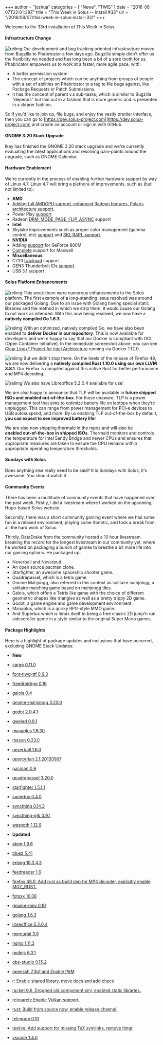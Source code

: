 +++
author = "joshua"
categories = [
"News",
"TWIS"
]
date =  "2016-08-07T22:01:38Z"
title = "This Week in Solus -- Install #33"
url = "/2016/08/07/this-week-in-solus-install-33/"
+++

Welcome to the 33rd installation of This Week in Solus. 

#### Infrastructure Change

![relimg](Screenshot-from-2016-08-07-23-43-39.png)
Our development and bug tracking oriented infrastructure moved from Bugzilla to Phabricator a few days ago. Bugzilla simply didn’t offer us the flexibility we needed and has long been a bit of a sore tooth for us. Phabricator empowers us to work at a 
faster, more agile pace, with:

-  A better permission system
-  The concept of projects which can be anything from groups of people with a set of abilities on Phabricator to a tag to file bugs against, like Package Requests or Patch Submissions.
-  It has the concept of parent v.s sub-tasks, which is similar to Bugzilla “depends” but laid out in a fashion that is more generic and is presented in a clearer fashion.

So if you’d like to join up, file bugs, and enjoy the vastly prettier interface, then you can go to [https://dev.solus-project.com](https://dev.solus-project.com) and create an account or sign in with GitHub.

#### GNOME 3.20 Stack Upgrade

Ikey has finished the GNOME 3.20 stack upgrade and we're currently evaluating the latest applications and resolving pain-points around the upgrade, such as GNOME Calendar.

#### Hardware Enablement

We're currently in the process of enabling further hardware support by way of Linux 4.7. Linux 4.7 will bring a plethora of improvements, such as (but not limited to):

-  **AMD** 
  - [Adding full AMDGPU support, enhanced Radeon features, Polaris architecture support.](https://git.kernel.org/cgit/linux/kernel/git/torvalds/linux.git/commit/?id=a64424d722504926f3375bc4887976e3bfe3a01d)
  - Power Play [support](https://lists.freedesktop.org/archives/dri-devel/2015-November/094230.html)
  - Radeon [DRM_MODE_PAGE_FLIP_ASYNC](https://git.kernel.org/cgit/linux/kernel/git/torvalds/linux.git/commit/?id=c63dd758589b1f7e8398841d1f443f06ebfbcefc) support
-  **Intel** 
  - Skylake improvements such as proper color management (gamma control, etc) [support](https://git.kernel.org/cgit/linux/kernel/git/torvalds/linux.git/commit/?id=82cf435b3134a5f892971b721b34e4c5d249363d) and 
 [SKL RAPL support](https://git.kernel.org/cgit/linux/kernel/git/torvalds/linux.git/commit/?id=dcee75b3b7f025cc6765e6c92ba0a4e59a4d25f4).
-  **NVIDIA** 
  - Adding [support](https://git.kernel.org/cgit/linux/kernel/git/torvalds/linux.git/commit/?id=f9e2029443afc550365864abf760419371cc3bc1) for GeForce 800M
  - [Complete](https://git.kernel.org/cgit/linux/kernel/git/torvalds/linux.git/commit/?id=7d12388a1f4243c2f13e0f84b251b1a4a92f79a3) support for Maxwell
-  **Miscellaneous** 
  - C720 [trackpad](https://git.kernel.org/cgit/linux/kernel/git/torvalds/linux.git/commit/?id=9bd9a90b013c647ed88ed4fa69b664b770924cf0) support
  - GEN3 Thunderbolt IDs [support](https://git.kernel.org/cgit/linux/kernel/git/torvalds/linux.git/commit/?id=1d111406c6d91f4d7f6cc69a43e59546e8010aae)
  - USB 3.1 support

#### Solus Platform Enhancements

![relimg](Screenshot-from-2016-08-04-23-03-03.png)
This week there were numerous enhancements to the Solus platform. The first example of a long-standing issue resolved was around our packaged Golang. Due to an issue with Golang having special static libraries and the method in which we strip them, 
it would cause our Golang to not work as intended. With this now being resolved, we now have a **natively compiled Go 1.6.3**.

![relimg](Screenshot-from-2016-08-05-00-08-55-1.png)
With an optimized, natively compiled Go, we have also been enabled to **deliver Docker in our repository**. This is now available for developers and we're happy to say that our Docker is compliant with OCI (Open Container Initiative). In 
the immediate screenshot above, you can see [Clear Linux* Project for Intel Architecture](https://clearlinux.org) running via Docker 1.12.0.

![relimg](Screenshot-from-2016-08-05-01-51-29-1.png)
But we didn't stop there. On the heels of the release of Firefox 48, we are now delivering a **natively compiled Rust 1.10.0 using our own LLVM 3.8.1**. Our Firefox is compiled against this native Rust for better performance and MP4 decoding.

![relimg](Screenshot-from-2016-08-04-11-37-19-1.png)
We also have Libreoffice 5.2.0.4 available for use!

We are also happy to announce that TLP will be available in **future shipped ISOs and enabled out-of-the-box**. For those unaware, TLP is a power management tool that aims to optimize battery life on laptops when 
they’re unplugged. This can range from power management for PCI-e devices to USB autosuspend, and more. By us enabling TLP out-of-the-box by default, **you can expect to see improved battery life**!

We are also now shipping thermald in the repos and will also be **enabled out-of-the-box in shipped ISOs**. Thermald monitors and controls the temperature for Intel Sandy Bridge and newer CPUs and ensures that appropriate measures 
are taken to ensure the CPU remains within appropriate operating temperature thresholds.

#### Sundays with Solus

Does anything else really need to be said? It is Sundays with Solus, it's awesome. You should watch it.

#### Community Events

There has been a multitude of community events that have happened over the past week. Firstly, I did a livestream where I worked on the upcoming, Hugo-based Solus website.

Secondly, there was a short community gaming event where we had some fun in a relaxed environment, playing some Xonotic, and took a break from all the hard work of Solus.

Thirdly, DataDrake from the community hosted a 10 hour livestream, breaking the record for the longest livestream in our community yet, where he worked on packaging a bunch of games to breathe a bit more life into our gaming 
options. He packaged up:

- Neverball and Neverputt.
- An open source pacman clone.
- Starfighter, an awesome spaceship shooter game.
- Quadrapassel, which is a tetris game.
- Gnome Mahjongg, also referred in this context as solitaire mahjongg, a solitaire matching game based on mahjongg tiles.
- Galois, which offers a Tetris like game with the choice of different geometric shapes like triangles as well as a pretty trippy 2D game.
- Godot, a game engine and game development environment.
- Manaplus, which is a quirky RPG-style MMO game.
- And Supertux which is lends itself to being a free classic 2D jump'n run sidescroller game in a style similar to the original Super Mario games.

#### Package Highlights

Here is a highlight of package updates and inclusions that have occurred, excluding GNOME Stack Updates:

-  **New** 
  - [cargo 0.11.0](https://git.solus-project.com/packages/cargo/commit/?id=aae5afbb4d837279a2733a172f6f4b8a95d0cf34)
  - [font-tlwg-ttf 0.6.3](https://git.solus-project.com/packages/font-tlwg-ttf/commit/?id=a0bd0b8d7da317faa73e4b78a9a782f50562d820)
  - [freedroidrpg 0.16](https://git.solus-project.com/packages/freedroidrpg/commit/?id=7aa9b9c42bbd03326453e32de2a7e505d0dd5b59)
  - [galois 0.4](https://git.solus-project.com/packages/galois/commit/?id=70c626b599bb13e315a8bee6eec0a7de0212c6fb)
  - [gnome-mahjongg 3.20.0](https://git.solus-project.com/packages/gnome-mahjongg/commit/?id=31f230cce0d85fa1c8c830c325e7effac9aea17c)
  - [godot 2.0.4.1](https://git.solus-project.com/packages/godot/commit/?id=894edc3b6c1ae41bc1a7870503a6c1ac01a49430)
  - [gweled 0.9.1](https://git.solus-project.com/packages/gweled/commit/?id=7d527ccab49f9cc34ea55e0d2f2d6086477b762d)
  - [manaplus 1.6.30](https://git.solus-project.com/packages/manaplus/commit/?id=594c70a69fcd834e53ec43f04bf98d2261450b8d)
  - [meson 0.33.0](https://git.solus-project.com/packages/meson/commit/?id=250d8a63fe4221ddd5dc633b0fa429936b473510)
  - [neverball 1.6.0](https://git.solus-project.com/packages/neverball/commit/?id=ee62bf1b73d5a51e64b87f9b8aa63e02e17785fe)
  - [opentyrian 2.1.20130907](https://git.solus-project.com/packages/opentyrian/commit/?id=520c0ed8eeb2de8b5e1e007debb3310ac6e562bb)
  - [pacman 0.9](https://git.solus-project.com/packages/pacman/commit/?id=2fbdae8770e7fb476b8cfe6fedf21518df852e3f)
  - [quadrapassel 3.20.0](https://git.solus-project.com/packages/quadrapassel/commit/?id=830de9e44efe67f104c296f48694fbc923bd0dcf)
  - [starfighter 1.5.1.1](https://git.solus-project.com/packages/starfighter/commit/?id=e67d7fae5e5369ea68806f2508807d8cf5878a5e)
  - [supertux 0.4.0](https://git.solus-project.com/packages/supertux/commit/?id=da9799132bb1fe419dbff64b67831691aed9d270)
  - [syncthing 0.14.3](https://git.solus-project.com/packages/syncthing/commit/?id=09eba6efefa4497542fd6334d7d553836c9802a4)
  - [syncthing-gtk 0.9.1](https://git.solus-project.com/packages/syncthing-gtk/commit/?id=9921da53ae057f9b7bab4d6ddcf48a05aee1d808)
  - [wesnoth 1.12.6](https://git.solus-project.com/packages/wesnoth/commit/?id=cb6eadac15171144c29a38f06f0d8756407157b5)

-  **Updated** 
  - [atom 1.9.6](https://git.solus-project.com/packages/atom/commit/?id=54a8b0bc4bc962f6711957199186a2d49e7d6987)
  - [bluez 5.41](https://git.solus-project.com/packages/bluez/commit/?id=db1a8de566dcf9a447c9fbe4ba0cfc7b611c63d2)
  - [erlang 18.3.4.3](https://git.solus-project.com/packages/erlang/commit/?id=fc4bdd41395989cdb10c0c251fe94296d87c035f)
  - [feedreader 1.6](https://git.solus-project.com/packages/feedreader/commit/?id=929fd9587fd48a710a83babab0efdbcd47ab905f)
  - [firefox 48.0: Add rust as build dep for MP4 decoder, explicitly enable MOZ_RUST.](https://git.solus-project.com/packages/firefox/commit/?id=84de4354c7fa8f26baacb5d6309a963bf49cea67)
  - [fotoxx 16.08](https://git.solus-project.com/packages/fotoxx/commit/?id=ec8a83e170d3972886735a7e16d1a4c8f99cf071)
  - [gnome-mpv 0.10](https://git.solus-project.com/packages/gnome-mpv/commit/?id=16db387c71874f58aadbad157b02afb2ace88987)
  - [golang 1.6.3](https://git.solus-project.com/packages/golang/commit/?id=fbf692013b4a958650cead95610f62963719029d)
  - [libreoffice 5.2.0.4](https://git.solus-project.com/packages/libreoffice/commit/?id=e87352b51e99411f91b19fb212d7a4f118abc6af)
  - [mercurial 3.9](https://git.solus-project.com/packages/mercurial/commit/?id=b6e780e65b1fa95f3e7d9a3de447db91ead5f5ce)
  - [nginx 1.11.3](https://git.solus-project.com/packages/nginx/commit/?id=a07b000247a4a9231a4616bc05b6afce19f39589)
  - [nodejs 6.3.1](https://git.solus-project.com/packages/nodejs/commit/?id=6d148457bb270b8fa9683412ba0a496b865dd0b4)
  - [obs-studio 0.15.2](https://git.solus-project.com/packages/obs-studio/commit/?id=2682909ba3283504ff41ba96eda8cca420f38bb0)
  - [openssh 7.3p1 and Enable PAM](https://git.solus-project.com/packages/openssh/commit/?id=dc02fef57044735c03869d7b2623c8f7dd606031)
  - [r: Enable shared library, move docs and add check](https://git.solus-project.com/packages/r/commit/?id=2d433bb63f5152b35a0fd95b14c741e93be1ce8e)
  - [racket 6.6. Dropped old component.xml, enabled static libraries.](https://git.solus-project.com/packages/racket/commit/?id=45c515983d1e4597308e72ed35cafb52d1cf39d0)
  - [retroarch: Enable Vulkan support.](https://git.solus-project.com/packages/retroarch/commit/?id=d1f74ebdff98ec9056f9801de48a9c0ab20d4cdd)
  - [rust: Build from source now, enable release channel.](https://git.solus-project.com/packages/rust/commit/?id=b3fe6e60586455d1958e14841352f5eb06bd9d97)
  - [telegram 0.10](https://git.solus-project.com/packages/telegram/commit/?id=2bb395dd5bdc7ec772f4006677fa07aca4ccf539)
  - [texlive: Add support for missing TeX symlinks, remove tlmgr](https://git.solus-project.com/packages/texlive/commit/?id=379f8535464db782a4d0a2877a639de4fbf7685f)
  - [vscode 1.4.0](https://git.solus-project.com/packages/vscode/commit/?id=82798d81630f66b07da383dc0b7edd77c7deea95)
